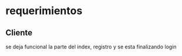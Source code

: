 # requerimientos

## Cliente
se deja funcional la parte del index, registro y se esta finalizando login